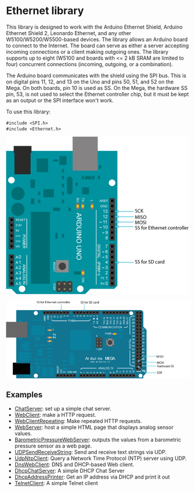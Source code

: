 # Ethernet library

This library is designed to work with the Arduino Ethernet Shield, Arduino Ethernet Shield 2, Leonardo Ethernet, and any other W5100/W5200/W5500-based devices. The library allows an Arduino board to connect to the Internet. The board can serve as either a server accepting incoming connections or a client making outgoing ones. The library supports up to eight (W5100 and boards with <= 2 kB SRAM are limited to four) concurrent connections (incoming, outgoing, or a combination).

The Arduino board communicates with the shield using the SPI bus. This is on digital pins 11, 12, and 13 on the Uno and pins 50, 51, and 52 on the Mega. On both boards, pin 10 is used as SS. On the Mega, the hardware SS pin, 53, is not used to select the Ethernet controller chip, but it must be kept as an output or the SPI interface won't work.

To use this library:

```
#include <SPI.h>
#include <Ethernet.h>
```

![](./arduino_uno_ethernet_pins.png)

![](./arduino_mega_ethernet_pins.png)


## Examples
* [ChatServer](https://www.arduino.cc/en/Tutorial/ChatServer): set up a simple chat server.
* [WebClient](https://www.arduino.cc/en/Tutorial/WebClient): make a HTTP request.
* [WebClientRepeating](https://www.arduino.cc/en/Tutorial/WebClientRepeating): Make repeated HTTP requests.
* [WebServer](https://www.arduino.cc/en/Tutorial/WebServer): host a simple HTML page that displays analog sensor values.
* [BarometricPressureWebServer](https://www.arduino.cc/en/Tutorial/BarometricPressureWebServer): outputs the values from a barometric pressure sensor as a web page.
* [UDPSendReceiveString](https://www.arduino.cc/en/Tutorial/UDPSendReceiveString): Send and receive text strings via UDP.
* [UdpNtpClient](https://www.arduino.cc/en/Tutorial/UdpNtpClient): Query a Network Time Protocol (NTP) server using UDP.
* [DnsWebClient](https://www.arduino.cc/en/Tutorial/DnsWebClient): DNS and DHCP-based Web client.
* [DhcpChatServer](https://www.arduino.cc/en/Tutorial/DhcpChatServer): A simple DHCP Chat Server
* [DhcpAddressPrinter](https://www.arduino.cc/en/Tutorial/DhcpAddressPrinter): Get an IP address via DHCP and print it out
* [TelnetClient](https://www.arduino.cc/en/Tutorial/TelnetClient): A simple Telnet client
